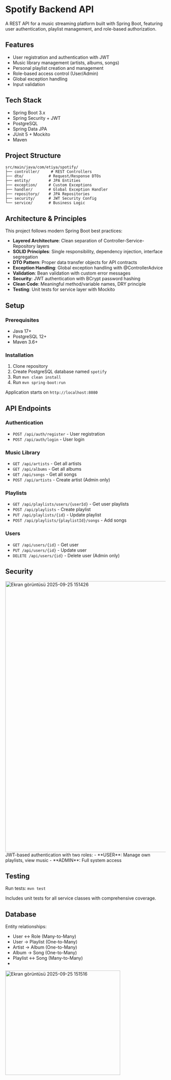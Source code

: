 # Spotify Backend API

A REST API for a music streaming platform built with Spring Boot, featuring user authentication, playlist management, and role-based authorization.

## Features

- User registration and authentication with JWT
- Music library management (artists, albums, songs)
- Personal playlist creation and management
- Role-based access control (User/Admin)
- Global exception handling
- Input validation

## Tech Stack

- Spring Boot 3.x
- Spring Security + JWT
- PostgreSQL
- Spring Data JPA
- JUnit 5 + Mockito
- Maven

## Project Structure

```
src/main/java/com/etiya/spotify/
├── controller/     # REST Controllers
├── dto/           # Request/Response DTOs
├── entity/        # JPA Entities
├── exception/     # Custom Exceptions
├── handler/       # Global Exception Handler
├── repository/    # JPA Repositories
├── security/      # JWT Security Config
└── service/       # Business Logic
```

## Architecture & Principles

This project follows modern Spring Boot best practices:

- **Layered Architecture**: Clean separation of Controller-Service-Repository layers
- **SOLID Principles**: Single responsibility, dependency injection, interface segregation
- **DTO Pattern**: Proper data transfer objects for API contracts
- **Exception Handling**: Global exception handling with @ControllerAdvice
- **Validation**: Bean validation with custom error messages
- **Security**: JWT authentication with BCrypt password hashing
- **Clean Code**: Meaningful method/variable names, DRY principle
- **Testing**: Unit tests for service layer with Mockito

## Setup

### Prerequisites
- Java 17+
- PostgreSQL 12+
- Maven 3.6+

### Installation
1. Clone repository
2. Create PostgreSQL database named `spotify`
3. Run `mvn clean install`
4. Run `mvn spring-boot:run`

Application starts on `http://localhost:8080`

## API Endpoints

### Authentication
- `POST /api/auth/register` - User registration
- `POST /api/auth/login` - User login

### Music Library
- `GET /api/artists` - Get all artists
- `GET /api/albums` - Get all albums  
- `GET /api/songs` - Get all songs
- `POST /api/artists` - Create artist (Admin only)

### Playlists
- `GET /api/playlists/users/{userId}` - Get user playlists
- `POST /api/playlists` - Create playlist
- `PUT /api/playlists/{id}` - Update playlist
- `POST /api/playlists/{playlistId}/songs` - Add songs

### Users
- `GET /api/users/{id}` - Get user
- `PUT /api/users/{id}` - Update user
- `DELETE /api/users/{id}` - Delete user (Admin only)

## Security
<img width="1702" height="851" alt="Ekran görüntüsü 2025-09-25 151426" src="https://github.com/user-attachments/assets/f4e90976-a389-4199-9cf5-2f3c3a225452" />
JWT-based authentication with two roles:
- **USER**: Manage own playlists, view music
- **ADMIN**: Full system access

## Testing

Run tests: `mvn test`

Includes unit tests for all service classes with comprehensive coverage.

## Database

Entity relationships:
- User ↔ Role (Many-to-Many)
- User → Playlist (One-to-Many)
- Artist → Album (One-to-Many)
- Album → Song (One-to-Many)
- Playlist ↔ Song (Many-to-Many)
- 
<img width="361" height="328" alt="Ekran görüntüsü 2025-09-25 151516" src="https://github.com/user-attachments/assets/3ef7491c-77f9-47e5-aa98-bca517af8216" />



